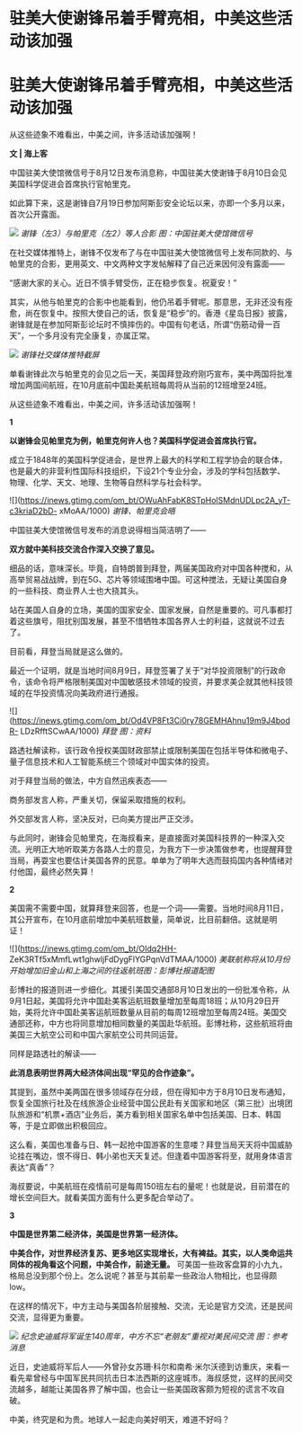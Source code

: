 # 驻美大使谢锋吊着手臂亮相，中美这些活动该加强

# 驻美大使谢锋吊着手臂亮相，中美这些活动该加强

从这些迹象不难看出，中美之间，许多活动该加强啊！

**文 | 海上客**

中国驻美大使馆微信号于8月12日发布消息称，中国驻美大使谢锋于8月10日会见美国科学促进会首席执行官帕里克。

如此算下来，这是谢锋自7月19日参加阿斯彭安全论坛以来，亦即一个多月以来，首次公开露面。

![](https://inews.gtimg.com/om_bt/Oms4Bcl9CFQFL01eoFwJ40qzMmDdBrIr53XrF9shJWndUAA/1000)
_谢锋（左3）与帕里克（左2）等人合影 图：中国驻美大使馆微信号_

在社交媒体推特上，谢锋不仅发布了与在中国驻美大使馆微信号上发布同款的、与帕里克的合影，更用英文、中文两种文字发帖解释了自己近来因何没有露面——

“感谢大家的关心。近日不慎手臂受伤，正在稳步恢复。祝夏安！”

其实，从他与帕里克的合影中也能看到，他仍吊着手臂呢。那意思，无非还没有痊愈，尚在恢复中。按照大使自己的话，恢复是“稳步”的。香港《星岛日报》披露，谢锋就是在参加阿斯彭论坛时不慎摔伤的。中国有句老话，所谓“伤筋动骨一百天”，一个多月没有完全康复，亦属正常。

![](https://inews.gtimg.com/om_bt/O7G3Y9wB48vjnKYQs09A3zbfX-n4STaQHuDPjnoLYyXXYAA/1000)
_谢锋社交媒体推特截屏_

单看谢锋此次与帕里克的会见之后一天，美国拜登政府刚巧宣布，美中两国将批准增加两国间航班，在10月底前中国赴美航班每周将从当前的12班增至24班。

从这些迹象不难看出，中美之间，许多活动该加强啊！

**1**

**以谢锋会见帕里克为例，帕里克何许人也？美国科学促进会首席执行官。**

成立于1848年的美国科学促进会，是世界上最大的科学和工程学协会的联合体，也是最大的非营利性国际科技组织，下设21个专业分会，涉及的学科包括数学、物理、化学、天文、地理、生物等自然科学与社会科学。

![](https://inews.gtimg.com/om_bt/OWuAhFabK8STpHolSMdnUDLpc2A_yT-c3kriaD2bD-
xMoAA/1000) _谢锋、帕里克会晤_

中国驻美大使馆微信号发布的消息说得相当简洁明了——

**双方就中美科技交流合作深入交换了意见。**

细品的话，意味深长。毕竟，自特朗普到拜登，两届美国政府对中国各种搅和，从高举贸易战战牌，到在5G、芯片等领域围堵中国。可这种搅法，无疑让美国自身的一些科技、商业界人士也大挠其头。

站在美国人自身的立场，美国的国家安全、国家发展，自然是重要的。可凡事都打着这些旗号，阻扰别国发展，甚至不惜牺牲本国各界人士的利益，这就说不过去了。

目前看，拜登当局就是这么做的。

最近一个证明，就是当地时间8月9日，拜登签署了关于“对华投资限制”的行政命令，该命令将严格限制美国对中国敏感技术领域的投资，并要求美企就其他科技领域的在华投资情况向美政府进行通报。

![](https://inews.gtimg.com/om_bt/Od4VP8Ft3Ci0ry78GEMHAhnu19m9J4bodR-
LDzRfftSCwAA/1000) _拜登 图：资料_

路透社解读称，该行政令授权美国财政部禁止或限制美国在包括半导体和微电子、量子信息技术和人工智能系统三个领域对中国实体的投资。

对于拜登当局的做法，中方自然迅疾表态——

商务部发言人称，严重关切，保留采取措施的权利。

外交部发言人称，坚决反对，已向美方提出严正交涉。

与此同时，谢锋会见帕里克，在海叔看来，是直接面对美国科技界的一种深入交流。光明正大地听取美方各路人士的意见，为我方下一步决策做参考，也提醒拜登当局，再耍宝也要估计美国各界的民意。单单为了明年大选而鼓捣国内各种情绪对付他国，最终必然失算！

**2**

美国需不需要中国，就算拜登来回答，也是一个词——需要。当地时间8月11日，其公开宣布，在10月底前增加中美航班数量，简单说，比目前翻倍。这就是明证！

![](https://inews.gtimg.com/om_bt/OIdq2HH-
ZeK3RTf5xMmfLwt1ghwljFdDygFlYGPqnVdTMAA/1000)
_美联航称将从10月份开始增加旧金山和上海之间的往返航班图：彭博社报道配图_

彭博社的报道则进一步细化。其援引美国交通部8月10日发出的一份批准令称，从9月1日起，美国将允许中国赴美客运航班数量增加至每周18班；从10月29日开始，美将允许中国赴美客运航班数量从目前的每周12班增加至每周24班。美国交通部还称，中方也将同意增加相同数量的美国赴华航班。彭博社称，这些航班将由美国三大航空公司和中国六家航空公司共同运营。

同样是路透社的解读——

**此消息表明世界两大经济体间出现“罕见的合作迹象”。**

其提到，虽然中美两国在很多领域存在分歧，但在得知中方于8月10日发布通知，恢复全国旅行社及在线旅游企业经营中国公民赴有关国家和地区（第三批）出境团队旅游和“机票+酒店”业务后，美方看到相关国家名单中包括美国、日本、韩国等，于是立即做出积极回应。

这么看，美国也准备与日、韩一起抢中国游客的生意喽？拜登当局天天将中国威胁论挂在嘴边，恨不得日、韩小弟也天天复述。但逢着中国游客将至，就用身体语言表达“真香”？

海叔要说，中美航班在疫情前可是每周150班左右的量呢！也就是说，目前潜在的增长空间巨大。就看美国方面有什么更多配合举动了。

**3**

**中国是世界第二经济体，美国是世界第一经济体。**

**中美合作，对世界经济复苏、更多地区实现增长，大有裨益。其实，以人类命运共同体的视角看这个问题，中美合作，前途无量。**
可美国一些政客盘算的小九九，格局总没到那个份上。怎么说呢？甚至与其前辈一些政治人物相比，也显得颇low。

在这样的情况下，中方主动与美国各阶层接触、交流，无论是官方交流，还是民间交流，显得更为重要。

![](https://inews.gtimg.com/om_bt/OYEukTG6Cgttfmf6BX5SiJadxnNeY5Fzkhg3FtNY9nWY4AA/1000)
_纪念史迪威将军诞生140周年，中方不忘“老朋友”重视对美民间交流 图：参考消息_

近日，史迪威将军后人——外曾孙女苏珊·科尔和南希·米尔沃德到访重庆，来看一看先辈曾经与中国军民共同抗击日本法西斯的这座城市。海叔感觉，这样的民间交流越多，越能让美国各界了解中国，也会让一些美国政客颇为短视的谎言不攻自破。

中美，终究是和为贵。地球人一起走向美好明天，难道不好吗？

